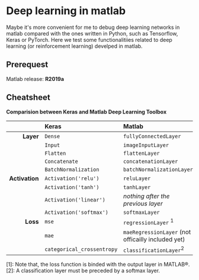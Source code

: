 # Deep learning in matlab

Maybe it's more convenient for me to debug deep learning networks in matlab compared with the ones written in Python, such as Tensorflow, Keras or PyTorch. Here we test some functionalitiies related to deep learning (or reinforcement learning) develped in matlab. 

## Prerequest

Matlab release: **R2019a**

## Cheatsheet

**Comparision between Keras and Matlab Deep Learning Toolbox**

|		|Keras		|Matlab 	|
|-------:|:-----------|:-----------|
|**Layer**|`Dense`  |`fullyConnectedLayer`|
|		  |`Input`	|`imageInputLayer` |
|		  |`Flatten`|`flattenLayer` |
|		  |`Concatenate`|`concatenationLayer`|
|		  |`BatchNormalization`|`batchNormalizationLayer`|
|**Activation**|`Activation('relu')`|`reluLayer`|
|	      |`Activation('tanh')`|`tanhLayer`|
|		  |`Activation('linear')`|*nothing after the previous layer*|
|         |`Activation('softmax')`| `softmaxLayer` |
|**Loss** |`mse` | `regressionLayer` <sup>1</sup>|
|		  |`mae` | `maeRegressionLayer` (not officailly included yet) |
| 	 	  |`categorical_crossentropy` | `classificationLayer`<sup>2</sup> |

[1]: Note that, the loss function is binded with the output layer in MATLAB&reg;.  
[2]: A classification layer must be preceded by a softmax layer.
